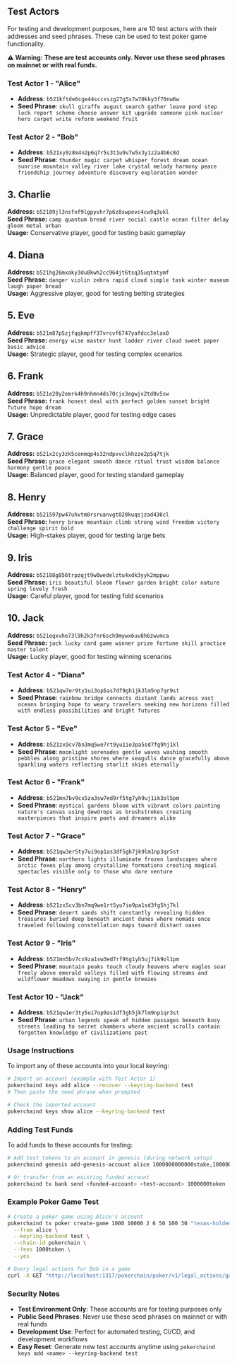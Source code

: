 ## Test Actors

For testing and development purposes, here are 10 test actors with their addresses and seed phrases. These can be used to test poker game functionality.

**⚠️ Warning: These are test accounts only. Never use these seed phrases on mainnet or with real funds.**

### Test Actor 1 - "Alice"

-   **Address**: `b521kftde6cge44sccxszg27g5x7w70kky3f70nw6w`
-   **Seed Phrase**: `skull giraffe august search gather leave pond step lock report scheme cheese answer kit upgrade someone pink nuclear hero carpet write reform weekend fruit`

### Test Actor 2 - "Bob"

-   **Address**: `b521xy9z8m4n2p6q7r5s3t1u9v7w5x3y1z2a4b6c8d`
-   **Seed Phrase**: `thunder magic carpet whisper forest dream ocean sunrise mountain valley river lake crystal melody harmony peace friendship journey adventure discovery exploration wonder`

## 3. Charlie

**Address:** `b52109jl3nsfnf9lgpyvhr7p6z8swpevc4cw9q3ukl`  
**Seed Phrase:** `camp quantum bread river social castle ocean filter delay gloom metal urban`  
**Usage:** Conservative player, good for testing basic gameplay

## 4. Diana

**Address:** `b521hg26mxaky3du8kwh2cc964jt6tsq35uqtntymf`  
**Seed Phrase:** `danger violin zebra rapid cloud simple task winter museum laugh paper bread`  
**Usage:** Aggressive player, good for testing betting strategies

## 5. Eve

**Address:** `b521m87p5zjfqqkmpff37vrcvf6747yafdcc3elax0`  
**Seed Phrase:** `energy wise master hunt ladder river cloud sweet paper basic advice`  
**Usage:** Strategic player, good for testing complex scenarios

## 6. Frank

**Address:** `b521e20y2emrk4h9nhmn4ds70cjx3egwjv2td0v5sw`  
**Seed Phrase:** `frank honest deal with perfect golden sunset bright future hope dream`  
**Usage:** Unpredictable player, good for testing edge cases

## 7. Grace

**Address:** `b521x2cy3zk5cenmqp4s32ndpvvclkhzze2p5q7tjk`  
**Seed Phrase:** `grace elegant smooth dance ritual trust wisdom balance harmony gentle peace`  
**Usage:** Balanced player, good for testing standard gameplay

## 8. Henry

**Address:** `b521597pw47uhvtm0rsruanvgt020kuqsjzad436cl`  
**Seed Phrase:** `henry brave mountain climb strong wind freedom victory challenge spirit bold`  
**Usage:** High-stakes player, good for testing large bets

## 9. Iris

**Address:** `b52188g856trpzqjt9w0wedelztu4xdk3yyk2mppwu`  
**Seed Phrase:** `iris beautiful bloom flower garden bright color nature spring lovely fresh`  
**Usage:** Careful player, good for testing fold scenarios

## 10. Jack

**Address:** `b521eqxvhe73l9h2k3fnr6sch9mywx6uv8h6zwvmca`  
**Seed Phrase:** `jack lucky card game winner prize fortune skill practice master talent`  
**Usage:** Lucky player, good for testing winning scenarios

### Test Actor 4 - "Diana"

-   **Address**: `b521qw7er9ty1ui3op5as7df9gh1jk3lm5np7qr9st`
-   **Seed Phrase**: `rainbow bridge connects distant lands across vast oceans bringing hope to weary travelers seeking new horizons filled with endless possibilities and bright futures`

### Test Actor 5 - "Eve"

-   **Address**: `b521zx9cv7bn3mq5we7rt9yu1io3pa5sd7fg9hj1kl`
-   **Seed Phrase**: `moonlight serenades gentle waves washing smooth pebbles along pristine shores where seagulls dance gracefully above sparkling waters reflecting starlit skies eternally`

### Test Actor 6 - "Frank"

-   **Address**: `b521mn7bv9cx5za3sw7ed9rf5tg7yh9uj1ik3ol5pm`
-   **Seed Phrase**: `mystical gardens bloom with vibrant colors painting nature's canvas using dewdrops as brushstrokes creating masterpieces that inspire poets and dreamers alike`

### Test Actor 7 - "Grace"

-   **Address**: `b521qw3er5ty7ui9op1as3df5gh7jk9lm1np3qr5st`
-   **Seed Phrase**: `northern lights illuminate frozen landscapes where arctic foxes play among crystalline formations creating magical spectacles visible only to those who dare venture`

### Test Actor 8 - "Henry"

-   **Address**: `b521zx5cv3bn7mq9we1rt5yu7io9pa1sd3fg5hj7kl`
-   **Seed Phrase**: `desert sands shift constantly revealing hidden treasures buried deep beneath ancient dunes where nomads once traveled following constellation maps toward distant oases`

### Test Actor 9 - "Iris"

-   **Address**: `b521mn5bv7cx9za1sw3ed7rf9tg1yh5uj7ik9ol1pm`
-   **Seed Phrase**: `mountain peaks touch cloudy heavens where eagles soar freely above emerald valleys filled with flowing streams and wildflower meadows swaying in gentle breezes`

### Test Actor 10 - "Jack"

-   **Address**: `b521qw1er3ty5ui7op9as1df3gh5jk7lm9np1qr3st`
-   **Seed Phrase**: `urban legends speak of hidden passages beneath busy streets leading to secret chambers where ancient scrolls contain forgotten knowledge of civilizations past`

### Usage Instructions

To import any of these accounts into your local keyring:

```bash
# Import an account (example with Test Actor 1)
pokerchaind keys add alice --recover --keyring-backend test
# Then paste the seed phrase when prompted

# Check the imported account
pokerchaind keys show alice --keyring-backend test
```

### Adding Test Funds

To add funds to these accounts for testing:

```bash
# Add test tokens to an account in genesis (during network setup)
pokerchaind genesis add-genesis-account alice 1000000000000stake,1000000token --keyring-backend test

# Or transfer from an existing funded account
pokerchaind tx bank send <funded-account> <test-account> 1000000token --keyring-backend test --chain-id pokerchain --fees 1000token --yes
```

### Example Poker Game Test

```bash
# Create a poker game using Alice's account
pokerchaind tx poker create-game 1000 10000 2 6 50 100 30 "texas-holdem" \
  --from alice \
  --keyring-backend test \
  --chain-id pokerchain \
  --fees 1000token \
  --yes

# Query legal actions for Bob in a game
curl -X GET "http://localhost:1317/pokerchain/poker/v1/legal_actions/game-id/b521xy9z8m4n2p6q7r5s3t1u9v7w5x3y1z2a4b6c8d"
```

### Security Notes

-   **Test Environment Only**: These accounts are for testing purposes only
-   **Public Seed Phrases**: Never use these seed phrases on mainnet or with real funds
-   **Development Use**: Perfect for automated testing, CI/CD, and development workflows
-   **Easy Reset**: Generate new test accounts anytime using `pokerchaind keys add <name> --keyring-backend test`
